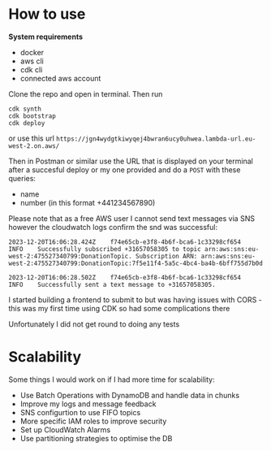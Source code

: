 # How to use

**System requirements**
- docker
- aws cli
- cdk cli
- connected aws account

Clone the repo and open in terminal. Then run

```
cdk synth
cdk bootstrap
cdk deploy
```

or use this url `https://jgn4wydgtkiwyqej4bwran6ucy0uhwea.lambda-url.eu-west-2.on.aws/`

Then in Postman or similar use the URL that is displayed on your terminal after a succesful deploy or my one provided and do a `POST` with these queries:
* name
* number (in this format +441234567890)

Please note that as a free AWS user I cannot send text messages via SNS however the cloudwatch logs confirm the snd was successful:

```
2023-12-20T16:06:28.424Z	f74e65cb-e3f8-4b6f-bca6-1c33298cf654	INFO	Successfully subscribed +31657058305 to topic arn:aws:sns:eu-west-2:475527340799:DonationTopic. Subscription ARN: arn:aws:sns:eu-west-2:475527340799:DonationTopic:7f5e11f4-5a5c-4bc4-ba4b-6bff755d7b0d
```

```
2023-12-20T16:06:28.502Z	f74e65cb-e3f8-4b6f-bca6-1c33298cf654	INFO	Successfully sent a text message to +31657058305.
```

I started building a frontend to submit to but was having issues with CORS - this was my first time using CDK so had some complications there

Unfortunately I did not get round to doing any tests

# Scalability

Some things I would work on if I had more time for scalability:

- Use Batch Operations with DynamoDB and handle data in chunks
- Improve my logs and message feedback
- SNS configurtion to use FIFO topics
- More specific IAM roles to improve security
- Set up CloudWatch Alarms
- Use partitioning strategies to optimise the DB

